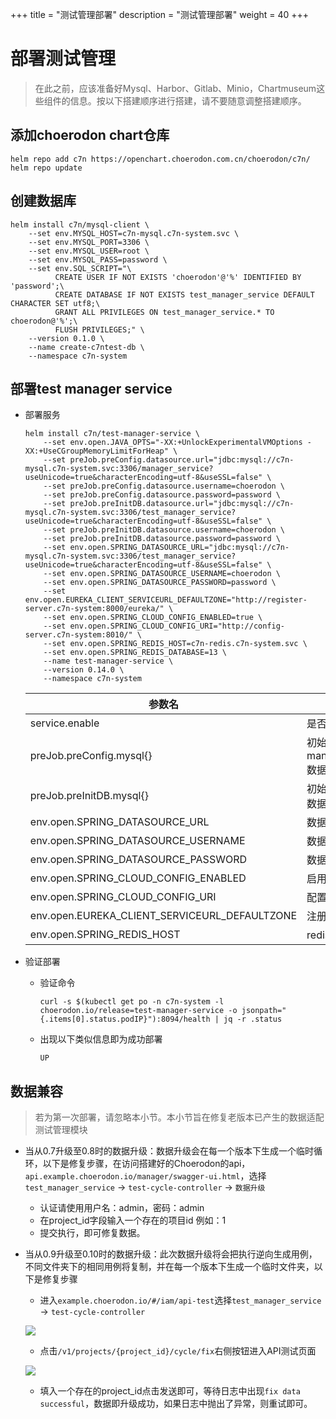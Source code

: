 +++
title = "测试管理部署"
description = "测试管理部署"
weight = 40
+++

# 部署测试管理

<blockquote class="warning">
在此之前，应该准备好Mysql、Harbor、Gitlab、Minio，Chartmuseum这些组件的信息。按以下搭建顺序进行搭建，请不要随意调整搭建顺序。
</blockquote>

## 添加choerodon chart仓库

```
helm repo add c7n https://openchart.choerodon.com.cn/choerodon/c7n/
helm repo update
```

## 创建数据库

```
helm install c7n/mysql-client \
    --set env.MYSQL_HOST=c7n-mysql.c7n-system.svc \
    --set env.MYSQL_PORT=3306 \
    --set env.MYSQL_USER=root \
    --set env.MYSQL_PASS=password \
    --set env.SQL_SCRIPT="\
          CREATE USER IF NOT EXISTS 'choerodon'@'%' IDENTIFIED BY 'password';\
          CREATE DATABASE IF NOT EXISTS test_manager_service DEFAULT CHARACTER SET utf8;\
          GRANT ALL PRIVILEGES ON test_manager_service.* TO choerodon@'%';\
          FLUSH PRIVILEGES;" \
    --version 0.1.0 \
    --name create-c7ntest-db \
    --namespace c7n-system
```

## 部署test manager service

- 部署服务

    ``` 
    helm install c7n/test-manager-service \
        --set env.open.JAVA_OPTS="-XX:+UnlockExperimentalVMOptions -XX:+UseCGroupMemoryLimitForHeap" \
        --set preJob.preConfig.datasource.url="jdbc:mysql://c7n-mysql.c7n-system.svc:3306/manager_service?useUnicode=true&characterEncoding=utf-8&useSSL=false" \
        --set preJob.preConfig.datasource.username=choerodon \
        --set preJob.preConfig.datasource.password=password \
        --set preJob.preInitDB.datasource.url="jdbc:mysql://c7n-mysql.c7n-system.svc:3306/test_manager_service?useUnicode=true&characterEncoding=utf-8&useSSL=false" \
        --set preJob.preInitDB.datasource.username=choerodon \
        --set preJob.preInitDB.datasource.password=password \
        --set env.open.SPRING_DATASOURCE_URL="jdbc:mysql://c7n-mysql.c7n-system.svc:3306/test_manager_service?useUnicode=true&characterEncoding=utf-8&useSSL=false" \
        --set env.open.SPRING_DATASOURCE_USERNAME=choerodon \
        --set env.open.SPRING_DATASOURCE_PASSWORD=password \
        --set env.open.EUREKA_CLIENT_SERVICEURL_DEFAULTZONE="http://register-server.c7n-system:8000/eureka/" \
        --set env.open.SPRING_CLOUD_CONFIG_ENABLED=true \
        --set env.open.SPRING_CLOUD_CONFIG_URI="http://config-server.c7n-system:8010/" \
        --set env.open.SPRING_REDIS_HOST=c7n-redis.c7n-system.svc \
        --set env.open.SPRING_REDIS_DATABASE=13 \
        --name test-manager-service \
        --version 0.14.0 \
        --namespace c7n-system
    ```
    参数名 | 含义 
    --- |  --- 
    service.enable|是否创建service
    preJob.preConfig.mysql{}|初始化配置所需manager_service数据库信息
    preJob.preInitDB.mysql{}|初始化数据库所需数据库信息
    env.open.SPRING_DATASOURCE_URL|数据库链接地址
    env.open.SPRING_DATASOURCE_USERNAME|数据库用户名
    env.open.SPRING_DATASOURCE_PASSWORD|数据库密码
    env.open.SPRING_CLOUD_CONFIG_ENABLED|启用配置中心
    env.open.SPRING_CLOUD_CONFIG_URI|配置中心地址
    env.open.EUREKA_CLIENT_SERVICEURL_DEFAULTZONE|注册服务地址
    env.open.SPRING_REDIS_HOST|redis 链接地址

- 验证部署
    - 验证命令

        ```
        curl -s $(kubectl get po -n c7n-system -l choerodon.io/release=test-manager-service -o jsonpath="{.items[0].status.podIP}"):8094/health | jq -r .status
        ```
    - 出现以下类似信息即为成功部署
        ```
        UP
        ```

## 数据兼容

<blockquote class="note">
若为第一次部署，请忽略本小节。本小节旨在修复老版本已产生的数据适配测试管理模块
</blockquote>

- 当从0.7升级至0.8时的数据升级：数据升级会在每一个版本下生成一个临时循环，以下是修复步骤，在访问搭建好的Choerodon的api，`api.example.choerodon.io/manager/swagger-ui.html`，选择`test_manager_service` -> `test-cycle-controller` -> `数据升级`
  - 认证请使用用户名：admin，密码：admin
  - 在project_id字段输入一个存在的项目id 例如：1
  - 提交执行，即可修复数据。

- 当从0.9升级至0.10时的数据升级：此次数据升级将会把执行逆向生成用例，不同文件夹下的相同用例将复制，并在每一个版本下生成一个临时文件夹，以下是修复步骤
  - 进入`example.choerodon.io/#/iam/api-test`选择`test_manager_service` -> `test-cycle-controller` 
  
  ![](/img/docs/installation-configuration/parts/data_fix1.png)

  - 点击`/v1/projects/{project_id}/cycle/fix`右侧按钮进入API测试页面

  ![](/img/docs/installation-configuration/parts/data_fix2.png)

  - 填入一个存在的project_id点击发送即可，等待日志中出现`fix data successful`，数据即升级成功，如果日志中抛出了异常，则重试即可。